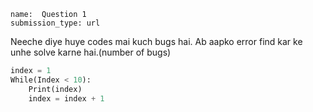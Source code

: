 ```ngMeta
name:  Question 1 
submission_type: url
```

Neeche diye huye codes mai kuch bugs hai. Ab aapko error find kar ke unhe solve karne hai.(number of bugs)




```python
index = 1
While(Index < 10):
    Print(index)
    index = index + 1
 ```

